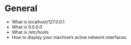 # General
* What is localhost/127.0.0.1
* What is 0.0.0.0
* What is /etc/hosts
* How to display your machine’s active network interfaces